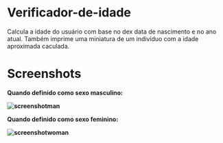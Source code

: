 # Verificador-de-idade
Calcula a idade do usuário com base no dex data de nascimento e no ano atual. Também imprime uma miniatura
de um indivíduo com a idade aproximada caculada.

# Screenshots
<strong>Quando definido como sexo masculino:<strong>

<img align="center" alt="screenshotman" src="https://i.imgur.com/nYwqv23.jpg">

  
<strong>Quando definido como sexo feminino:<strong>

<img align="center" alt="screenshotwoman" src="https://i.imgur.com/sux7l1S.jpg">
